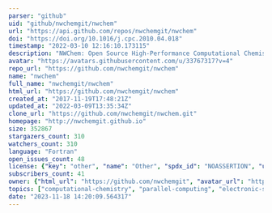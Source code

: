 ```yaml
---
parser: "github"
uid: "github/nwchemgit/nwchem"
url: "https://api.github.com/repos/nwchemgit/nwchem"
doi: "https://doi.org/10.1016/j.cpc.2010.04.018"
timestamp: "2022-03-10 12:16:10.173115"
description: "NWChem: Open Source High-Performance Computational Chemistry"
avatar: "https://avatars.githubusercontent.com/u/33767317?v=4"
repo_url: "https://github.com/nwchemgit/nwchem"
name: "nwchem"
full_name: "nwchemgit/nwchem"
html_url: "https://github.com/nwchemgit/nwchem"
created_at: "2017-11-19T17:48:21Z"
updated_at: "2022-03-09T13:35:34Z"
clone_url: "https://github.com/nwchemgit/nwchem.git"
homepage: "http://nwchemgit.github.io"
size: 352867
stargazers_count: 310
watchers_count: 310
language: "Fortran"
open_issues_count: 48
license: {"key": "other", "name": "Other", "spdx_id": "NOASSERTION", "url": null, "node_id": "MDc6TGljZW5zZTA="}
subscribers_count: 41
owner: {"html_url": "https://github.com/nwchemgit", "avatar_url": "https://avatars.githubusercontent.com/u/33767317?v=4", "login": "nwchemgit", "type": "User"}
topics: ["computational-chemistry", "parallel-computing", "electronic-structure-calculations", "molecular-simulation", "density-functional-theory", "nwchem", "chemistry", "hartree-fock", "quantum-chemistry"]
date: "2023-11-18 14:20:09.564317"
---
```

